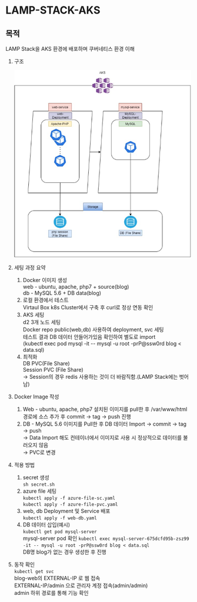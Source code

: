 # LAMP-STACK-AKS

## 목적
LAMP Stack을 AKS 환경에 배포하며 쿠버네티스 환경 이해

1. 구조

    ![arhcitecture](./img/k8s-LAMP-Stack_architecture_1.jpg)

2. 세팅 과정 요약

    1) Docker 이미지 생성   
       web - ubuntu, apache, php7 + source(blog)   
       db - MySQL 5.6 + DB data(blog)   
    2) 로컬 환경에서 테스트   
       Virtaul Box k8s Cluster에서 구축 후 curl로 정상 연동 확인   
    3) AKS 세팅   
       d2 3개 노드 세팅   
       Docker repo public(web,db) 사용하여 deployment, svc 세팅   
       테스트 결과 DB 데이터 안들어가있음 확인하여 별도로 import   
       (kubectl exec pod mysql -it -- mysql -u root -prP@ssw0rd blog < data.sql)   
    4) 최적화   
       DB PVC(File Share)   
       Session PVC (File Share)   
       -> Session의 경우 redis 사용하는 것이 더 바람직함.(LAMP Stack에는 벗어남)
3. Docker Image 작성
    1) Web - ubuntu, apache, php7 설치된 이미지를 pull한 후 /var/www/html 경로에 소스 추가 후 commit → tag → push 진행   
    2) DB - MySQL 5.6 이미지를 Pull한 후 DB 데이터 Import → commit → tag → push   
        → Data Import 해도 컨테이너에서 이미지로 사용 시 정상적으로 데이터를 불러오지 않음   
        → PVC로 변경
4. 적용 방법
    1) secret 생성   
        ```sh secret.sh```
    2) azure file 세팅   
       ```kubectl apply -f azure-file-sc.yaml```   
       ```kubectl apply -f azure-file-pvc.yaml```   
    3) web, db Deployment 및 Service 배포   
       ```kubectl apply -f web-db.yaml```   
    4) DB 데이터 삽입(예시)   
       ```kubectl get pod mysql-server```   
       mysql-server pod 확인
       ```kubectl exec mysql-server-675dcfd95b-zsz99 -it -- mysql -u root -prP@ssw0rd blog < data.sql```   
       DB명 blog가 없는 경우 생성한 후 진행
5. 동작 확인   
       ```kubectl get svc```   
       blog-web의 EXTERNAL-IP 로 웹 접속   
       EXTERNAL-IP/admin 으로 관리자 계정 접속(admin/admin)   
       admin 하위 경로를 통해 기능 확인
    
